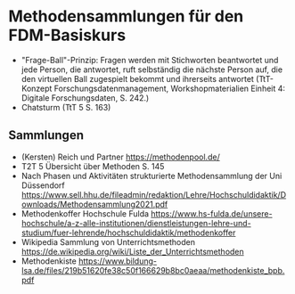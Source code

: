 # Methodensammlungen für den FDM-Basiskurs

* "Frage-Ball"-Prinzip: Fragen werden mit Stichworten beantwortet und jede Person, die antwortet, ruft selbständig die nächste Person auf, die den virtuellen Ball zugespielt bekommt und ihrerseits antwortet (TtT-Konzept Forschungsdatenmanagement, Workshopmaterialien Einheit 4: Digitale Forschungsdaten, S. 242.)
* Chatsturm (TtT 5 S. 163) 

## Sammlungen

* (Kersten) Reich und Partner https://methodenpool.de/ 
* T2T 5 Übersicht über Methoden S. 145
* Nach Phasen und Aktivitäten strukturierte Methodensammlung der Uni Düssendorf  https://www.sell.hhu.de/fileadmin/redaktion/Lehre/Hochschuldidaktik/Downloads/Methodensammlung2021.pdf
* Methodenkoffer Hochschule Fulda https://www.hs-fulda.de/unsere-hochschule/a-z-alle-institutionen/dienstleistungen-lehre-und-studium/fuer-lehrende/hochschuldidaktik/methodenkoffer
* Wikipedia Sammlung von Unterrichtsmethoden https://de.wikipedia.org/wiki/Liste_der_Unterrichtsmethoden
* Methodenkiste https://www.bildung-lsa.de/files/219b51620fe38c50f166629b8bc0aeaa/methodenkiste_bpb.pdf

